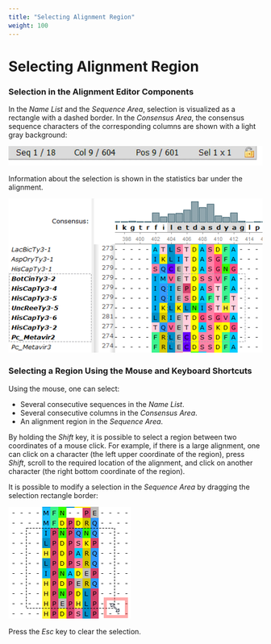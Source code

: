 ```yaml
---
title: "Selecting Alignment Region"
weight: 100
---
```


# Selecting Alignment Region

### Selection in the Alignment Editor Components

In the _Name List_ and the _Sequence Area_, selection is visualized as a rectangle with a dashed border. In the _Consensus Area_, the consensus sequence characters of the corresponding columns are shown with a light gray background:

![](/images/65929642/82608181.png)

Information about the selection is shown in the statistics bar under the alignment.

![](/images/65929642/65929644.png)

### Selecting a Region Using the Mouse and Keyboard Shortcuts

Using the mouse, one can select:

* Several consecutive sequences in the _Name List_.
* Several consecutive columns in the _Consensus Area_.
* An alignment region in the _Sequence Area_.

By holding the _Shift_ key, it is possible to select a region between two coordinates of a mouse click. For example, if there is a large alignment, one can click on a character (the left upper coordinate of the region), press _Shift_, scroll to the required location of the alignment, and click on another character (the right bottom coordinate of the region).

It is possible to modify a selection in the _Sequence Area_ by dragging the selection rectangle border:

![](/images/65929642/65929645.png)

Press the _Esc_ key to clear the selection.